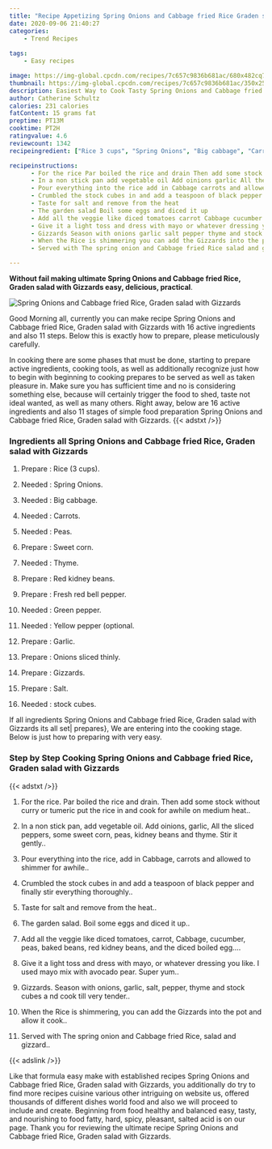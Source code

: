 ```yaml
---
title: "Recipe Appetizing Spring Onions and Cabbage fried Rice Graden salad with Gizzards"
date: 2020-09-06 21:40:27
categories:
    - Trend Recipes
    
tags:
    - Easy recipes

image: https://img-global.cpcdn.com/recipes/7c657c9836b681ac/680x482cq70/spring-onions-and-cabbage-fried-rice-graden-salad-with-gizzards-recipe-main-photo.jpg
thumbnail: https://img-global.cpcdn.com/recipes/7c657c9836b681ac/350x250cq70/spring-onions-and-cabbage-fried-rice-graden-salad-with-gizzards-recipe-main-photo.jpg
description: Easiest Way to Cook Tasty Spring Onions and Cabbage fried Rice Graden salad with Gizzards with 16 ingredients and 11 stages of easy cooking.
author: Catherine Schultz
calories: 231 calories
fatContent: 15 grams fat
preptime: PT13M
cooktime: PT2H
ratingvalue: 4.6
reviewcount: 1342
recipeingredient: ["Rice 3 cups", "Spring Onions", "Big cabbage", "Carrots", "Peas", "Sweet corn", "Thyme", "Red kidney beans", "Fresh red bell pepper", "Green pepper", "Yellow pepper optional", "Garlic", "Onions sliced thinly", "Gizzards", "Salt", "stock cubes"]

recipeinstructions: 
      - For the rice Par boiled the rice and drain Then add some stock without curry or tumeric put the rice in and cook for awhile on medium heat 
      - In a non stick pan add vegetable oil Add oinions garlic All the sliced peppers some sweet corn peas kidney beans and thyme Stir it gently 
      - Pour everything into the rice add in Cabbage carrots and allowed to shimmer for awhile 
      - Crumbled the stock cubes in and add a teaspoon of black pepper and finally stir everything thoroughly 
      - Taste for salt and remove from the heat 
      - The garden salad Boil some eggs and diced it up 
      - Add all the veggie like diced tomatoes carrot Cabbage cucumber peas baked beans red kidney beans and the diced boiled egg 
      - Give it a light toss and dress with mayo or whatever dressing you Iike I used mayo mix with avocado pear Super yum 
      - Gizzards Season with onions garlic salt pepper thyme and stock cubes a nd cook till very tender 
      - When the Rice is shimmering you can add the Gizzards into the pot and allow it cook 
      - Served with The spring onion and Cabbage fried Rice salad and gizzard

---
```




**Without fail making ultimate Spring Onions and Cabbage fried Rice, Graden salad with Gizzards easy, delicious, practical**. 


![Spring Onions and Cabbage fried Rice, Graden salad with Gizzards](https://img-global.cpcdn.com/recipes/7c657c9836b681ac/680x482cq70/spring-onions-and-cabbage-fried-rice-graden-salad-with-gizzards-recipe-main-photo.jpg "Spring Onions and Cabbage fried Rice, Graden salad with Gizzards")




Good Morning all, currently you can make recipe Spring Onions and Cabbage fried Rice, Graden salad with Gizzards with 16 active ingredients and also 11 steps. Below this is exactly how to prepare, please meticulously carefully.

In cooking there are some phases that must be done, starting to prepare active ingredients, cooking tools, as well as additionally recognize just how to begin with beginning to cooking prepares to be served as well as taken pleasure in. Make sure you has sufficient time and no is considering something else, because will certainly trigger the food to shed, taste not ideal wanted, as well as many others. Right away, below are 16 active ingredients and also 11 stages of simple food preparation Spring Onions and Cabbage fried Rice, Graden salad with Gizzards.
{{< adstxt />}}

### Ingredients all Spring Onions and Cabbage fried Rice, Graden salad with Gizzards


1. Prepare  : Rice (3 cups).

1. Needed  : Spring Onions.

1. Needed  : Big cabbage.

1. Needed  : Carrots.

1. Needed  : Peas.

1. Prepare  : Sweet corn.

1. Needed  : Thyme.

1. Prepare  : Red kidney beans.

1. Prepare  : Fresh red bell pepper.

1. Needed  : Green pepper.

1. Needed  : Yellow pepper (optional.

1. Prepare  : Garlic.

1. Prepare  : Onions sliced thinly.

1. Prepare  : Gizzards.

1. Prepare  : Salt.

1. Needed  : stock cubes.



If all ingredients Spring Onions and Cabbage fried Rice, Graden salad with Gizzards its all set| prepares}, We are entering into the cooking stage. Below is just how to preparing with very easy.

### Step by Step Cooking Spring Onions and Cabbage fried Rice, Graden salad with Gizzards

{{< adstxt />}}


1. For the rice. Par boiled the rice and drain. Then add some stock without curry or tumeric put the rice in and cook for awhile on medium heat..



1. In a non stick pan, add vegetable oil. Add oinions, garlic, All the sliced peppers, some sweet corn, peas, kidney beans and thyme. Stir it gently..



1. Pour everything into the rice, add in Cabbage, carrots and allowed to shimmer for awhile..



1. Crumbled the stock cubes in and add a teaspoon of black pepper and finally stir everything thoroughly..



1. Taste for salt and remove from the heat..



1. The garden salad. Boil some eggs and diced it up..



1. Add all the veggie like diced tomatoes, carrot, Cabbage, cucumber, peas, baked beans, red kidney beans, and the diced boiled egg....



1. Give it a light toss and dress with mayo, or whatever dressing you Iike. I used mayo mix with avocado pear. Super yum..



1. Gizzards. Season with onions, garlic, salt, pepper, thyme and stock cubes a nd cook till very tender..



1. When the Rice is shimmering, you can add the Gizzards into the pot and allow it cook..



1. Served with The spring onion and Cabbage fried Rice, salad and gizzard..





{{< adslink />}}

Like that formula easy make with established recipes Spring Onions and Cabbage fried Rice, Graden salad with Gizzards, you additionally do try to find more recipes cuisine various other intriguing on website us, offered thousands of different dishes world food and also we will proceed to include and create. Beginning from food healthy and balanced easy, tasty, and nourishing to food fatty, hard, spicy, pleasant, salted acid is on our page. Thank you for reviewing the ultimate recipe Spring Onions and Cabbage fried Rice, Graden salad with Gizzards.
